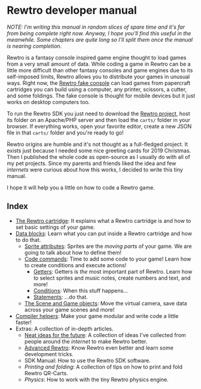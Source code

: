 # Rewtro developer manual

_NOTE: I'm writing this manual in random slices of spare time and it's far from being complete right now. Anyway, I hope you'll find this useful in the meanwhile. Some chapters are quite long so I'll split them once the manual is nearing completion._

Rewtro is a fantasy console inspired game engine thought to load games from a very small amount of data. While coding a game in Rewtro can be a little more difficult than other fantasy consoles and game engines due to its self-imposed limits, Rewtro allows you to distribute your games in unusual ways. Right now, the [Rewtro fake console](https://kesiev.com/rewtro) can load games from papercraft cartridges you can build using a computer, any printer, scissors, a cutter, and some foldings. The fake console is thought for mobile devices but it just works on desktop computers too.

To run the Rewtro SDK you just need to download the [Rewtro project](https://github.com/kesiev/rewtro), host its folder on an Apache/PHP server and then load the `carts/` folder in your browser. If everything works, open your favorite editor, create a new JSON file in that `carts/` folder and you're ready to go!

Rewtro origins are humble and it's not thought as a full-fledged project. It exists just because I needed some nice greeting cards for 2019 Christmas. Then I published the whole code as open-source as I usually do with all of my pet projects. Since my parents and friends liked the idea and few _internets_ were curious about how this works, I decided to write this tiny manual.

I hope it will help you a little on how to code a Rewtro game.

## Index

  * [The Rewtro cartridge](rewtrocartridge.md): It explains what a Rewtro cartridge is and how to set basic settings of your game.
  * [Data blocks](datablocks.md): Learn what you can put inside a Rewtro cartridge and how to do that.
    * [Sprite attributes](spriteattributes.md): Sprites are the _moving parts_ of your game. We are going to talk about how to define them!
    * [Code commands](codecommands.md): Time to add some code to your game! Learn how to create conditions and execute actions!
      * [Getters](getters.md): Getters is _the_ most important part of Rewtro. Learn how to select sprites and music notes, create numbers and text, and more!
      * [Conditions](conditions.md): When this stuff happens...
      * [Statements](codestatements.md): ...do that.
    * [The Scene and Game objects](scenegameobjects.md): Move the virtual camera, save data across your game scenes and more!
  * [Compiler helpers](compilerhelpers.md): Make your game modular and write code a little faster!
  * Extras: A collection of in-depth articles.
    * [Neat ideas for the future](ideas.md): A collection of ideas I've collected from people around the _internet_ to make Rewtro better.
    * [Advanced Rewtro](advanced.md): Know Rewtro even better and learn some development tricks.
    * SDK Manual: How to use the Rewtro SDK software.
    * _Printing and folding_: A collection of tips on how to print and fold Rewtro QR-Carts.
    * _Physics_: How to work with the tiny Rewtro physics engine.

